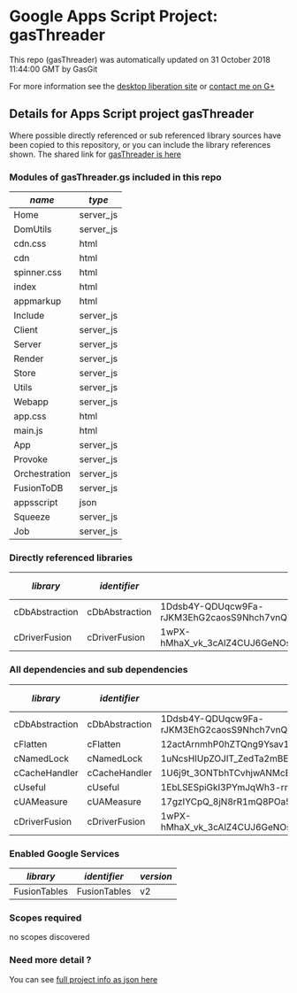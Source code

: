 # Google Apps Script Project: gasThreader
This repo (gasThreader) was automatically updated on 31 October 2018 11:44:00 GMT by GasGit

For more information see the [desktop liberation site](http://ramblings.mcpher.com/Home/excelquirks/drivesdk/gettinggithubready "desktop liberation") or [contact me on G+](https://plus.google.com/+BruceMcpherson "Bruce McPherson - GDE")
## Details for Apps Script project gasThreader
Where possible directly referenced or sub referenced library sources have been copied to this repository, or you can include the library references shown. 
The shared link for [gasThreader is here](https://script.google.com/d/1XFd1pFQoTSzWYEvwNa1ruyLzu2VvVduQti4CjP4Kuxx8aefy0Ml9PvY6/edit?usp=sharing "open in the GAS IDE")

### Modules of gasThreader.gs included in this repo
*name*|*type*
--- | --- 
Home| server_js
DomUtils| server_js
cdn.css| html
cdn| html
spinner.css| html
index| html
appmarkup| html
Include| server_js
Client| server_js
Server| server_js
Render| server_js
Store| server_js
Utils| server_js
Webapp| server_js
app.css| html
main.js| html
App| server_js
Provoke| server_js
Orchestration| server_js
FusionToDB| server_js
appsscript| json
Squeeze| server_js
Job| server_js
### Directly referenced libraries
*library*|*identifier*|*key*|*version*|*dev mode*|*source*|
--- | --- | --- | --- | --- | --- 
cDbAbstraction| cDbAbstraction|1Ddsb4Y-QDUqcw9Fa-rJKM3EhG2caosS9Nhch7vnQWXP7qkaMmb1wjmTl|42|no|[here](libraries/cDbAbstraction "library source")
cDriverFusion| cDriverFusion|1wPX-hMhaX_vk_3cAlZ4CUJ6GeNOsm2VrQpUqG4QU3GWeM45AVMiOU0OD|10|no|[here](libraries/cDriverFusion "library source")
### All dependencies and sub dependencies
*library*|*identifier*|*key*|*version*|*dev mode*|*source*|
--- | --- | --- | --- | --- | --- 
cDbAbstraction| cDbAbstraction|1Ddsb4Y-QDUqcw9Fa-rJKM3EhG2caosS9Nhch7vnQWXP7qkaMmb1wjmTl|42|no|[here](libraries/cDbAbstraction "library source")
cFlatten| cFlatten|12actArnmhP0hZTQng9Ysav1ZA3xfrkm1JA024mxDx4x4MEcPlc8Y2YDY|9|no|[here](libraries/cFlatten "library source")
cNamedLock| cNamedLock|1uNcsHIUpZOJIT_ZedTa2mBE_gqCo0mH5OrNJMk4NWdyCNHQfiQjYXZ6u|15|no|[here](libraries/cNamedLock "library source")
cCacheHandler| cCacheHandler|1U6j9t_3ONTbhTCvhjwANMcEXeHXr4shgzTG0ZrRnDYLcFl3_IH2b2eAY|15|no|[here](libraries/cCacheHandler "library source")
cUseful| cUseful|1EbLSESpiGkI3PYmJqWh3-rmLkYKAtCNPi1L2YCtMgo2Ut8xMThfJ41Ex|32|no|[here](libraries/cUseful "library source")
cUAMeasure| cUAMeasure|17gzIYCpQ_8jN8rR1mQ8POa5VS5C4TYTiDuEIlpEMQmRGe2S51MvKf2LO|6|no|[here](libraries/cUAMeasure "library source")
cDriverFusion| cDriverFusion|1wPX-hMhaX_vk_3cAlZ4CUJ6GeNOsm2VrQpUqG4QU3GWeM45AVMiOU0OD|10|no|[here](libraries/cDriverFusion "library source")
### Enabled Google Services
*library*|*identifier*|*version*
--- | --- | --- 
FusionTables| FusionTables|v2
### Scopes required
no scopes discovered
### Need more detail ?
You can see [full project info as json here](info.json)
